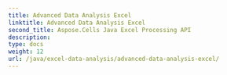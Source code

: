 ```yaml
---
title: Advanced Data Analysis Excel
linktitle: Advanced Data Analysis Excel
second_title: Aspose.Cells Java Excel Processing API
description: 
type: docs
weight: 12
url: /java/excel-data-analysis/advanced-data-analysis-excel/
---
```

